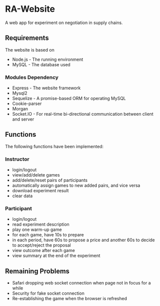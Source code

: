 # RA-Website

A web app for experiment on negotiation in supply chains.

## Requirements

The website is based on 

* Node.js - The running environment
* MySQL - The database used

### Modules Dependency

* Express - The website framework
* Mysql2
* Sequelize - A promise-based ORM for operating MySQL
* Cookie-parser
* Morgan 
* Socket.IO - For real-time bi-directional communication between client and server

## Functions 

The following functions have been implemented:

### Instructor

* login/logout
* view/add/delete games
* add/delete/reset pairs of participants
* automatically assign games to new added pairs, and vice versa
* download experiment result
* clear data

### Participant
* login/logout
* read experiment description
* play one warm-up game
* for each game, have 10s to prepare
* in each period, have 60s to propose a price and another 60s to decide to accept/reject the proposal
* view outcome after each game
* view summary at the end of the experiment

## Remaining Problems

* Safari dropping web socket connection when page not in focus for a while
* Security for fake socket connection
* Re-establishing the game when the browser is refreshed